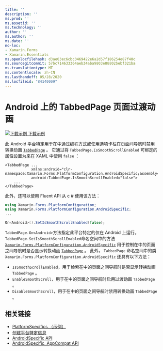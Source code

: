 ```yaml
---
title: ''
description: ''
ms.prod: ''
ms.assetid: ''
ms.technology: ''
author: ''
ms.author: ''
ms.date: ''
no-loc:
- Xamarin.Forms
- Xamarin.Essentials
ms.openlocfilehash: d3ae03ec6cbc3469422e6a2d57f186254e87f40c
ms.sourcegitcommit: 57bc714633364aeb34aba9803e88802bebf321ba
ms.translationtype: MT
ms.contentlocale: zh-CN
ms.lasthandoff: 05/28/2020
ms.locfileid: "84140009"
---
```

# <a name="tabbedpage-page-transition-animations-on-android"></a>Android 上的 TabbedPage 页面过渡动画

[![下载示例](~/media/shared/download.png) 下载示例](https://docs.microsoft.com/samples/xamarin/xamarin-forms-samples/userinterface-platformspecifics)

此 Android 平台特定用于在中通过编程方式或使用选项卡栏在页面间导航时禁用转换动画 [`TabbedPage`](xref:Xamarin.Forms.TabbedPage) 。 它通过将 `TabbedPage.IsSmoothScrollEnabled` 可绑定的属性设置为来在 XAML 中使用 `false` ：

```xaml
<TabbedPage ...
            xmlns:android="clr-namespace:Xamarin.Forms.PlatformConfiguration.AndroidSpecific;assembly=Xamarin.Forms.Core"
            android:TabbedPage.IsSmoothScrollEnabled="false">
    ...
</TabbedPage>
```

此外，还可以使用 Fluent API 从 c # 使用该方法：

```csharp
using Xamarin.Forms.PlatformConfiguration;
using Xamarin.Forms.PlatformConfiguration.AndroidSpecific;
...

On<Android>().SetIsSmoothScrollEnabled(false);
```

`TabbedPage.On<Android>`方法指定此平台特定的仅在 Android 上运行。 `TabbedPage.SetIsSmoothScrollEnabled`命名空间中的方法 [`Xamarin.Forms.PlatformConfiguration.AndroidSpecific`](xref:Xamarin.Forms.PlatformConfiguration.AndroidSpecific) 用于控制在中的页面之间导航时是否显示转换动画 [`TabbedPage`](xref:Xamarin.Forms.TabbedPage) 。 此外， `TabbedPage` 命名空间中的类 `Xamarin.Forms.PlatformConfiguration.AndroidSpecific` 还具有以下方法：

- `IsSmoothScrollEnabled`，用于检索在中的页面之间导航时是否显示转换动画 `TabbedPage` 。
- `EnableSmoothScroll`，用于在中的页面之间导航时启用过渡动画 `TabbedPage` 。
- `DisableSmoothScroll`，用于在中的页面之间导航时禁用转换动画 `TabbedPage` 。

## <a name="related-links"></a>相关链接

- [PlatformSpecifics （示例）](https://docs.microsoft.com/samples/xamarin/xamarin-forms-samples/userinterface-platformspecifics)
- [创建平台特定信息](~/xamarin-forms/platform/platform-specifics/index.md#creating-platform-specifics)
- [AndroidSpecific API](xref:Xamarin.Forms.PlatformConfiguration.AndroidSpecific)
- [AndroidSpecific. AppCompat API](xref:Xamarin.Forms.PlatformConfiguration.AndroidSpecific.AppCompat)
